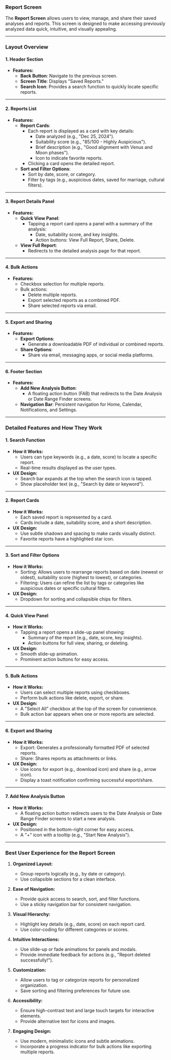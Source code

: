 ### **Report Screen**

The **Report Screen** allows users to view, manage, and share their saved analyses and reports. This screen is designed to make accessing previously analyzed data quick, intuitive, and visually appealing.

---

### **Layout Overview**

#### **1. Header Section**
- **Features:**
  - **Back Button**: Navigate to the previous screen.
  - **Screen Title**: Displays "Saved Reports."
  - **Search Icon**: Provides a search function to quickly locate specific reports.

---

#### **2. Reports List**
- **Features:**
  - **Report Cards**:
    - Each report is displayed as a card with key details:
      - Date analyzed (e.g., "Dec 25, 2024").
      - Suitability score (e.g., "85/100 - Highly Auspicious").
      - Brief description (e.g., "Good alignment with Venus and Moon phases").
      - Icon to indicate favorite reports.
    - Clicking a card opens the detailed report.
  - **Sort and Filter Options**:
    - Sort by date, score, or category.
    - Filter by tags (e.g., auspicious dates, saved for marriage, cultural filters).

---

#### **3. Report Details Panel**
- **Features:**
  - **Quick View Panel**:
    - Tapping a report card opens a panel with a summary of the analysis:
      - Date, suitability score, and key insights.
      - Action buttons: View Full Report, Share, Delete.
  - **View Full Report**:
    - Redirects to the detailed analysis page for that report.

---

#### **4. Bulk Actions**
- **Features:**
  - Checkbox selection for multiple reports.
  - Bulk actions:
    - Delete multiple reports.
    - Export selected reports as a combined PDF.
    - Share selected reports via email.

---

#### **5. Export and Sharing**
- **Features:**
  - **Export Options**:
    - Generate a downloadable PDF of individual or combined reports.
  - **Share Options**:
    - Share via email, messaging apps, or social media platforms.

---

#### **6. Footer Section**
- **Features:**
  - **Add New Analysis Button**:
    - A floating action button (FAB) that redirects to the Date Analysis or Date Range Finder screens.
  - **Navigation Bar**: Persistent navigation for Home, Calendar, Notifications, and Settings.

---

### **Detailed Features and How They Work**

#### 1. **Search Function**
   - **How it Works:**
     - Users can type keywords (e.g., a date, score) to locate a specific report.
     - Real-time results displayed as the user types.
   - **UX Design:**
     - Search bar expands at the top when the search icon is tapped.
     - Show placeholder text (e.g., "Search by date or keyword").

---

#### 2. **Report Cards**
   - **How it Works:**
     - Each saved report is represented by a card.
     - Cards include a date, suitability score, and a short description.
   - **UX Design:**
     - Use subtle shadows and spacing to make cards visually distinct.
     - Favorite reports have a highlighted star icon.

---

#### 3. **Sort and Filter Options**
   - **How it Works:**
     - Sorting: Allows users to rearrange reports based on date (newest or oldest), suitability score (highest to lowest), or categories.
     - Filtering: Users can refine the list by tags or categories like auspicious dates or specific cultural filters.
   - **UX Design:**
     - Dropdown for sorting and collapsible chips for filters.

---

#### 4. **Quick View Panel**
   - **How it Works:**
     - Tapping a report opens a slide-up panel showing:
       - Summary of the report (e.g., date, score, key insights).
       - Action buttons for full view, sharing, or deleting.
   - **UX Design:**
     - Smooth slide-up animation.
     - Prominent action buttons for easy access.

---

#### 5. **Bulk Actions**
   - **How it Works:**
     - Users can select multiple reports using checkboxes.
     - Perform bulk actions like delete, export, or share.
   - **UX Design:**
     - A "Select All" checkbox at the top of the screen for convenience.
     - Bulk action bar appears when one or more reports are selected.

---

#### 6. **Export and Sharing**
   - **How it Works:**
     - Export: Generates a professionally formatted PDF of selected reports.
     - Share: Shares reports as attachments or links.
   - **UX Design:**
     - Use icons for export (e.g., download icon) and share (e.g., arrow icon).
     - Display a toast notification confirming successful export/share.

---

#### 7. **Add New Analysis Button**
   - **How it Works:**
     - A floating action button redirects users to the Date Analysis or Date Range Finder screens to start a new analysis.
   - **UX Design:**
     - Positioned in the bottom-right corner for easy access.
     - A "+" icon with a tooltip (e.g., "Start New Analysis").

---

### **Best User Experience for the Report Screen**

1. **Organized Layout:**
   - Group reports logically (e.g., by date or category).
   - Use collapsible sections for a clean interface.

2. **Ease of Navigation:**
   - Provide quick access to search, sort, and filter functions.
   - Use a sticky navigation bar for consistent navigation.

3. **Visual Hierarchy:**
   - Highlight key details (e.g., date, score) on each report card.
   - Use color-coding for different categories or scores.

4. **Intuitive Interactions:**
   - Use slide-up or fade animations for panels and modals.
   - Provide immediate feedback for actions (e.g., "Report deleted successfully!").

5. **Customization:**
   - Allow users to tag or categorize reports for personalized organization.
   - Save sorting and filtering preferences for future use.

6. **Accessibility:**
   - Ensure high-contrast text and large touch targets for interactive elements.
   - Provide alternative text for icons and images.

7. **Engaging Design:**
   - Use modern, minimalistic icons and subtle animations.
   - Incorporate a progress indicator for bulk actions like exporting multiple reports.
